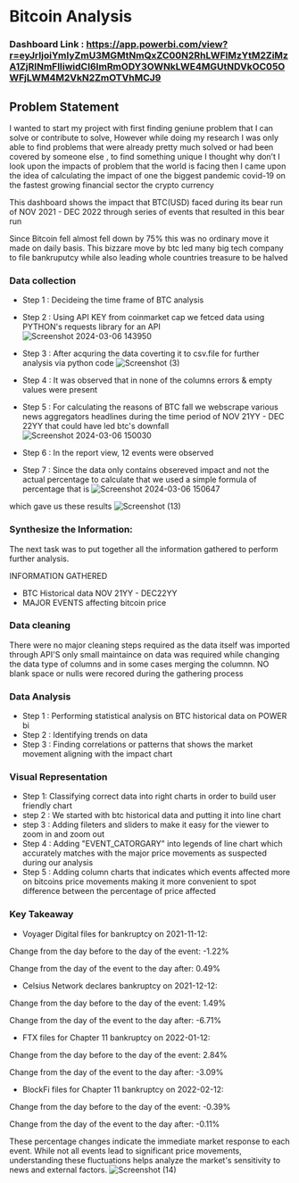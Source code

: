 

# Bitcoin Analysis

### Dashboard Link : https://app.powerbi.com/view?r=eyJrIjoiYmIyZmU3MGMtNmQxZC00N2RhLWFlMzYtM2ZiMzA1ZjRlNmFlIiwidCI6ImRmODY3OWNkLWE4MGUtNDVkOC05OWFjLWM4M2VkN2ZmOTVhMCJ9

## Problem Statement
 I wanted to start my project with first finding geniune problem that I can solve or contribute to solve, However while doing my research I was only able to find problems that were already pretty much solved or had been covered by someone else , to find something unique I thought  why don’t I look upon the impacts of problem that the world is facing then I came upon the idea of calculating the impact of  one the biggest pandemic covid-19 on the fastest growing financial sector the  crypto currency 


This dashboard shows the impact that BTC(USD) faced during its bear run of NOV 2021 - DEC 2022 through series of events that resulted in this bear run 

Since Bitcoin fell almost fell down by 75% this was no ordinary move it made on daily basis. This bizzare move by btc led many big tech company to file bankruputcy while also leading whole countries treasure to be halved 



### Data collection  

- Step 1 :  Decideing the time frame of BTC analysis
- Step 2 :  Using API KEY from coinmarket cap we fetced data using PYTHON's requests library for an API 
![Screenshot 2024-03-06 143950](https://github.com/Harry1sol/Bitcoin_2021/assets/162426151/f4ef697b-1417-4604-81af-8d9dfd1a73e0)
- Step 3 : After acquring the data coverting it to csv.file for further analysis via python code ![Screenshot (3)](https://github.com/Harry1sol/Bitcoin_2021/assets/162426151/26c5bc4e-f0f2-4c80-9046-dec2bca544a6)

- Step 4 : It was observed that in none of the columns errors & empty values were present 
- Step 5 : For calculating the reasons of BTC fall we webscrape various news aggregators headlines during the time period of NOV 21YY - DEC 22YY that could have led btc's downfall 
![Screenshot 2024-03-06 150030](https://github.com/Harry1sol/Bitcoin_2021/assets/162426151/5efd05e3-495e-46f9-9882-cb9246d7b5df)
- Step 6 : In the report view, 12 events were observed 
- Step 7 : Since the data only contains obsereved impact and not the actual percentage to calculate that we used a simple formula of percentage that is 
![Screenshot 2024-03-06 150647](https://github.com/Harry1sol/Bitcoin_2021/assets/162426151/99c427ee-da56-4b18-b193-fa06dc65d6f3)
  
which gave us these results ![Screenshot (13)](https://github.com/Harry1sol/Bitcoin_2021/assets/162426151/f3512dae-7d53-42ae-9463-5eaa23a8facb)                            

### Synthesize the Information: 
The next task was to put together all the information gathered to perform further analysis.
     
INFORMATION GATHERED 


- BTC Historical data NOV 21YY - DEC22YY 
- MAJOR EVENTS affecting bitcoin price



### Data cleaning
There were no major cleaning steps required as the data itself was imported through API'S only small maintaince on data was required 
while changing the data type  of columns and in some cases merging the columnn. 
NO blank space or nulls were recored during the gathering process




### Data Analysis
- Step 1 : Performing statistical analysis on BTC historical data on POWER bi 
- Step 2 : Identifying trends on data 
- Step 3 :  Finding correlations or patterns that shows the market movement aligning with the impact chart

### Visual Representation

- Step 1: Classifying correct data into right charts in order to build user friendly chart 
- step 2 : We started with btc historical data and putting it into line chart
- step 3 : Adding fileters and sliders to make it easy for the viewer to zoom in and zoom out 
- Step 4 : Adding "EVENT_CATORGARY" into legends of line chart which accurately matches with  the major price movements as suspected during our analysis 
- Step 5 : Adding column charts that indicates which events affected more on bitcoins price movements making it more convenient to spot difference between the percentage of price affected

### Key Takeaway 

- Voyager Digital files for bankruptcy on 2021-11-12:

Change from the day before to the day of the event: -1.22%

Change from the day of the event to the day after: 0.49%

- Celsius Network declares bankruptcy on 2021-12-12:

Change from the day before to the day of the event: 1.49%

Change from the day of the event to the day after: -6.71%

- FTX files for Chapter 11 bankruptcy on 2022-01-12:

Change from the day before to the day of the event: 2.84%

Change from the day of the event to the day after: -3.09%

- BlockFi files for Chapter 11 bankruptcy on 2022-02-12:

Change from the day before to the day of the event: -0.39%

Change from the day of the event to the day after: -0.11%

These percentage changes indicate the immediate market response to each event. While not all events lead to significant price movements, understanding these fluctuations helps analyze the market's sensitivity to news and external factors.
![Screenshot (14)](https://github.com/Harry1sol/Bitcoin_2021/assets/162426151/7eaf4859-25ff-4d6f-872e-4831cbbdf2a5)
